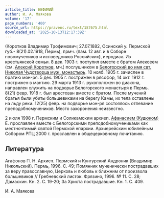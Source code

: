 ```yaml
---
article_title: ЕВФИМИЙ
author: И. А. Маякова
volume: '17'
page_numbers: '400'
source_url: https://pravenc.ru/text/187675.html
downloaded_at: '2025-10-13T12:17:39Z'
---
```


(Коротков Владимир Трофимович; 27.07.1882, Осинский у. Пермской губ.- 8(21).02.1918, Пермь), прмч. (пам. 12 авг. и в Соборе новомучеников и исповедников Российских), иеродиак. Из крестьянской семьи. 8 дек. 1903 г. поступил вместе с братом Алексеем (см. [Алексий Коротков](<https://pravenc.ru/text/Алексий Коротков.html>), мч.) послушником в [Белогорский во имя свт. Николая Чудотворца муж. монастырь](<https://pravenc.ru/text/БЕЛОГОРСКИЙ ВО ИМЯ СВЯТИТЕЛЯ НИКОЛАЯ ЧУДОТВОРЦА МУЖСКОЙ МОНАСТЫРЬ.html>). 10 нояб. 1905 г. зачислен в братию мон-ря. 5 дек. 1905 г. пострижен в рясофор, 14 окт. 1912 г. пострижен в мантию. 29 марта 1913 г. рукоположен во диакона, направлен служить на подворье Белогорского монастыря в Пермь. 8(21) февр. 1918 г. был арестован вместе с братом. После мучений братья были убиты большевиками на берегу Камы, их тела оставлены на льду реки. 12(25) февр. на подворье мон-ря состоялось отпевание преподобномучеников. Место захоронения неизвестно.

2 июля 1998 г. Пермским и Соликамским архиеп. [Афанасием (Кудюком)](<https://pravenc.ru/text/Афанасием (Кудюком).html>) Е. прославлен вместе с Белогорскими преподобномучениками как местночтимый святой Пермской епархии. Архиерейским юбилейным Собором РПЦ 2000 г. прославлен к общецерковному почитанию.

## Литература

Агафонов П. Н. Архиеп. Пермский и Кунгурский Андроник (Владимир Никольский). Пермь, 1996. С. 49; Помянник мученически пострадавших за веру православную, Церковь и любовь к ближним от произвола большевиков // Гребневский листок. Фрязино, 1996. № 11. С. 28; Дамаскин. Кн. 2. С. 19-20; За Христа пострадавшие. Кн. 1. С. 409.

И. А. Маякова

